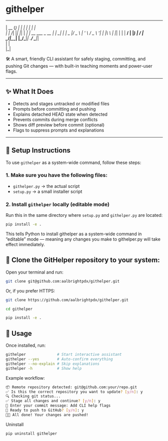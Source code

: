# githelper

 _____ _ _   _   _      _                 
|  __ (_) | | | | |    | |                
| |  \/_| |_| |_| | ___| |_ __   ___ _ __ 
| | __| | __|  _  |/ _ \ | '_ \ / _ \ '__|
| |_\ \ | |_| | | |  __/ | |_) |  __/ |   
 \____/_|\__\_| |_/\___|_| .__/ \___|_|   
                         | |              
                         |_|         

🛠️ A smart, friendly CLI assistant for safely staging, committing, and pushing Git changes — with built-in teaching moments and power-user flags.

---

## ✨ What It Does

- Detects and stages untracked or modified files
- Prompts before committing and pushing
- Explains detached HEAD state when detected
- Prevents commits during merge conflicts
- Shows diff preview before commit (optional)
- Flags to suppress prompts and explanations

---

## 🧰 Setup Instructions

To use `githelper` as a system-wide command, follow these steps:

### 1. Make sure you have the following files:

- `githelper.py` → the actual script
- `setup.py` → a small installer script

### 2. Install `githelper` locally (editable mode)

Run this in the same directory where `setup.py` and `githelper.py` are located:

```bash
pip install -e .
```

This tells Python to install githelper as a system-wide command in “editable” mode — meaning any changes you make to githelper.py will take effect immediately.

## 🧰 Clone the GitHelper repository to your system:

Open your terminal and run:

```bash
git clone git@github.com:aalbrightpdx/githelper.git
```

Or, if you prefer HTTPS:

```bash
git clone https://github.com/aalbrightpdx/githelper.git
```

```bash
cd githelper

pip install -e .
```



## 🚀 Usage

Once installed, run:

```bash
githelper              # Start interactive assistant
githelper --yes        # Auto-confirm everything
githelper --no-explain # Skip explanations
githelper -h           # Show help
```

Example workflow:

```bash
📦 Remote repository detected: git@github.com:your/repo.git
✅ Is this the correct repository you want to update? [y/n]: y
🔍 Checking git status...
✅ Stage all changes and continue? [y/n]: y
📝 Enter your commit message: Add CLI help flags
🚀 Ready to push to GitHub? [y/n]: y
🎉✅ All done! Your changes are pushed!
```

Uninstall
```bash
pip uninstall githelper
```


